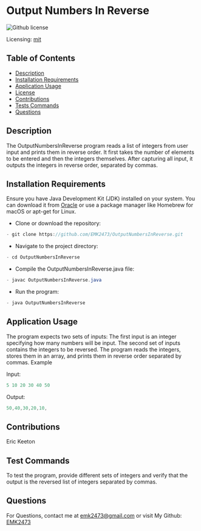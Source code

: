 # Output Numbers In Reverse
![Github license](https://img.shields.io/badge/mit-blue.svg)
 
 Licensing: [mit](https://choosealicense.com/licenses/mit/)

## Table of Contents
- [Description](#description)
- [Installation Requirements](#installation-requirements)
- [Application Usage](#application-usage)
- [License](#licensing-information)
- [Contributions](#contributions)
- [Tests Commands](#tests-commands)
- [Questions](#questions)
## Description
The OutputNumbersInReverse program reads a list of integers from user input and prints them in reverse order. It first takes the number of elements to be entered and then the integers themselves. After capturing all input, it outputs the integers in reverse order, separated by commas.

## Installation Requirements
Ensure you have Java Development Kit (JDK) installed on your system. You can download it from [Oracle](https://www.oracle.com/java/technologies/downloads/) or use a package manager like Homebrew for macOS or apt-get for Linux. 

- Clone or download the repository: 
```Java 
- git clone https://github.com/EMK2473/OutputNumbersInReverse.git 
```

- Navigate to the project directory: 
```Java
- cd OutputNumbersInReverse 
```
- Compile the OutputNumbersInReverse.java file: 
```Java
- javac OutputNumbersInReverse.java 
```
- Run the program: 
```Java
- java OutputNumbersInReverse
```

## Application Usage
The program expects two sets of inputs: The first input is an integer specifying how many numbers will be input. The second set of inputs contains the integers to be reversed. The program reads the integers, stores them in an array, and prints them in reverse order separated by commas. Example 

Input:
```Java
5 10 20 30 40 50 
```
Output:
```Java
50,40,30,20,10,
```

## Contributions
Eric Keeton

## Test Commands
To test the program, provide different sets of integers and verify that the output is the reversed list of integers separated by commas.

## Questions
For Questions, contact me at emk2473@gmail.com or visit My Github: [EMK2473](https://github.com/EMK2473)